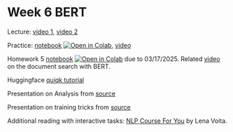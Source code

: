 # Week 6 BERT

Lecture: [video 1](https://youtu.be/ZW4ZNPskBnQ), [video 2](https://youtu.be/z8c8Grcpzlc)

Practice: [notebook](https://github.com/anton-selitskiy/RIT_LLM/blob/main/Week06_bert/practice06.ipynb) [![Open in Colab](https://colab.research.google.com/assets/colab-badge.svg)](https://colab.research.google.com/github/anton-selitskiy/RIT_LLM/blob/main/Week06_bert/practice06.ipynb), [video](https://youtu.be/o664DzR1zWY)

Homework 5 [notebook](./homework_05.ipynb) [![Open in Colab](https://colab.research.google.com/assets/colab-badge.svg)](https://colab.research.google.com/github/anton-selitskiy/RIT_LLM/blob/main/Week06_bert/homework_05.ipynb) due to 03/17/2025. Related [video](https://youtu.be/_eSGWNqKeeY?si=IyrqfQGQiZkrzbB1&t=1846) on the document search with BERT. 

Huggingface [quiqk tutorial](https://huggingface.co/docs/transformers/quicktour)

Presentation on Analysis from [source](https://github.com/yandexdataschool/nlp_course/tree/2024/week05_transfer)

Presentation on training tricks from [source](https://github.com/yandexdataschool/nlp_course/tree/2024/week07_peft) 

Additional reading with interactive tasks: [NLP Course For You](https://lena-voita.github.io/nlp_course.html) by Lena Voita.
